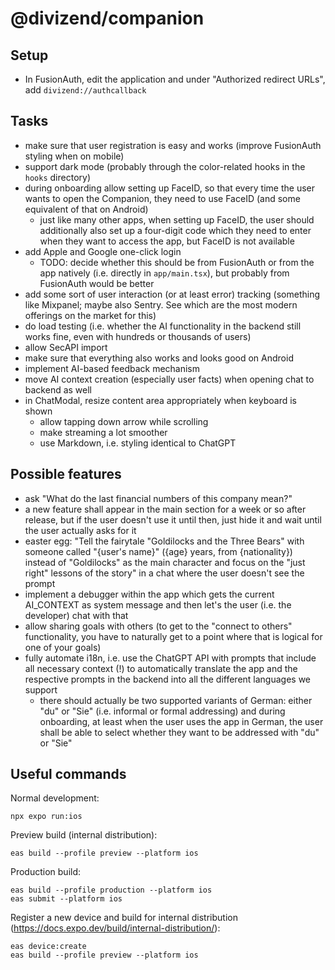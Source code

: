 # @divizend/companion

## Setup

- In FusionAuth, edit the application and under "Authorized redirect URLs", add `divizend://authcallback`

## Tasks

- make sure that user registration is easy and works (improve FusionAuth styling when on mobile)
- support dark mode (probably through the color-related hooks in the `hooks` directory)
- during onboarding allow setting up FaceID, so that every time the user wants to open the Companion, they need to use FaceID (and some equivalent of that on Android)
  - just like many other apps, when setting up FaceID, the user should additionally also set up a four-digit code which they need to enter when they want to access the app, but FaceID is not available
- add Apple and Google one-click login
  - TODO: decide whether this should be from FusionAuth or from the app natively (i.e. directly in `app/main.tsx`), but probably from FusionAuth would be better
- add some sort of user interaction (or at least error) tracking (something like Mixpanel; maybe also Sentry. See which are the most modern offerings on the market for this)
- do load testing (i.e. whether the AI functionality in the backend still works fine, even with hundreds or thousands of users)
- allow SecAPI import
- make sure that everything also works and looks good on Android
- implement AI-based feedback mechanism
- move AI context creation (especially user facts) when opening chat to backend as well
- in ChatModal, resize content area appropriately when keyboard is shown
  - allow tapping down arrow while scrolling
  - make streaming a lot smoother
  - use Markdown, i.e. styling identical to ChatGPT

## Possible features

- ask "What do the last financial numbers of this company mean?"
- a new feature shall appear in the main section for a week or so after release, but if the user doesn't use it until then, just hide it and wait until the user actually asks for it
- easter egg: "Tell the fairytale "Goldilocks and the Three Bears" with someone called "{user's name}" ({age} years, from {nationality}) instead of "Goldilocks" as the main character and focus on the "just right" lessons of the story" in a chat where the user doesn't see the prompt
- implement a debugger within the app which gets the current AI_CONTEXT as system message and then let's the user (i.e. the developer) chat with that
- allow sharing goals with others (to get to the "connect to others" functionality, you have to naturally get to a point where that is logical for one of your goals)
- fully automate i18n, i.e. use the ChatGPT API with prompts that include all necessary context (!) to automatically translate the app and the respective prompts in the backend into all the different languages we support
  - there should actually be two supported variants of German: either "du" or "Sie" (i.e. informal or formal addressing) and during onboarding, at least when the user uses the app in German, the user shall be able to select whether they want to be addressed with "du" or "Sie"

## Useful commands

Normal development:

```
npx expo run:ios
```

Preview build (internal distribution):

```
eas build --profile preview --platform ios
```

Production build:

```
eas build --profile production --platform ios
eas submit --platform ios
```

Register a new device and build for internal distribution (https://docs.expo.dev/build/internal-distribution/):

```
eas device:create
eas build --profile preview --platform ios
```

